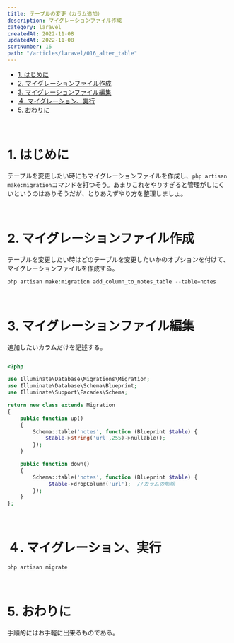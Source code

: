 ```yaml
---
title: テーブルの変更（カラム追加）
description: マイグレーションファイル作成
category: laravel
createdAt: 2022-11-08
updatedAt: 2022-11-08
sortNumber: 16
path: "/articles/laravel/016_alter_table"
---
```


<nuxt-content-wrapper>

- [1. はじめに](#1-はじめに)
- [2. マイグレーションファイル作成](#2-マイグレーションファイル作成)
- [3. マイグレーションファイル編集](#3-マイグレーションファイル編集)
- [４. マイグレーション、実行](#４-マイグレーション実行)
- [5. おわりに](#5-おわりに)

<br>

# 1. はじめに
テーブルを変更したい時にもマイグレーションファイルを作成し、`php artisan make:migration`コマンドを打つそう。あまりこれをやりすぎると管理がしにくいというのはありそうだが、とりあえずやり方を整理しましょ。

<br>

# 2. マイグレーションファイル作成
テーブルを変更したい時はどのテーブルを変更したいかのオプションを付けて、マイグレーションファイルを作成する。

```php
php artisan make:migration add_column_to_notes_table --table=notes
```


<br>

# 3. マイグレーションファイル編集
追加したいカラムだけを記述する。

```php

<?php

use Illuminate\Database\Migrations\Migration;
use Illuminate\Database\Schema\Blueprint;
use Illuminate\Support\Facades\Schema;

return new class extends Migration
{
    public function up()
    {
        Schema::table('notes', function (Blueprint $table) {
            $table->string('url',255)->nullable(); 
        });
    }

    public function down()
    {
        Schema::table('notes', function (Blueprint $table) {
             $table->dropColumn('url');  //カラムの削除
        });
    }
};
```

<br>

# ４. マイグレーション、実行

```php
php artisan migrate
```

<br>

# 5. おわりに
手順的にはお手軽に出来るものである。

</nuxt-content-wrapper>
